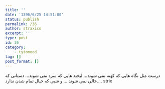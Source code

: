 ```yaml
---
title: ''
date: '1396/6/25 14:51:00'
status: publish
permalink: /36
author: straxico
excerpt: ''
type: post
id: 36
category:
    - tytomood
tag: []
post_format: []
---
```

<div>درست مثل نگاه هایی که کهنه نمی شوند… لبخند هایی که سرد نمی شوند… دستانی که خالی نمی شوند … و شبی که خیال تمام شدن ندارد…. strix</div>